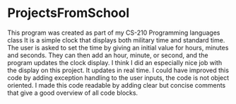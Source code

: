 # ProjectsFromSchool
This program was created as part of my CS-210 Programming languages class
It is a simple clock that displays both military time and standard time.
The user is asked to set the time by giving an initial value for hours, minutes and seconds.
They can then add an hour, minute, or second, and the program updates the clock display.
I think I did an especially nice job with the display on this project. It updates in real time.
I could have improved this code by adding exception handling to the user inputs, the code is not object oriented.
I made this code readable by adding clear but concise comments that give a good overview of all code blocks.
